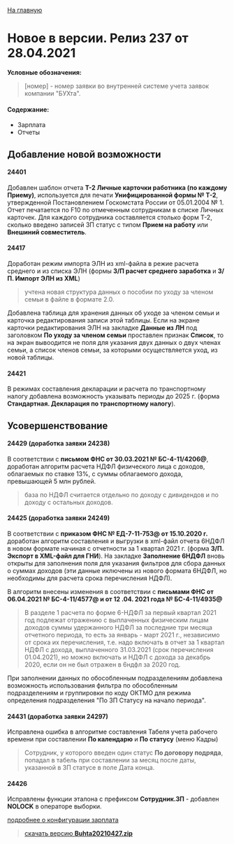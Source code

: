 ﻿[На главную](../../index.md)

# Новое  в версии. Релиз 237 от 28.04.2021

**Условные обозначения:**
 >[номер] - номер заявки во внутренней системе учета заявок компании "БУХта".

#### Содержание: 

- Зарплата
- Отчеты

## Добавление новой возможности

#### 24401
Добавлен шаблон отчета __Т-2 Личные карточки работника (по каждому Приему)__, используется для печати __Унифицированной формы № Т-2__, утвержденной Постановлением Госкомстата России от 05.01.2004 № 1.
Отчет печатается по F10 по отмеченным сотрудникам в списке Личных карточек. 
Для каждого сотрудника составляется столько форм Т-2, сколько введено записей ЗП статус с типом __Прием на работу__ или __Внешиний совместитель__.

#### 24417
Доработан режим импорта ЭЛН из xml-файла в режие расчета среднего и из списка ЭЛН (формы __З/П расчет среднего заработка__ и __З/П. Импорт ЭЛН из XML__)
>учтена новая структура данных о пособии по уходу за членом семьи в файле в формате 2.0.

Добавлена таблица для хранения данных об уходе за членом семьи и карточка редактирования записи этой таблицы.
Если на экране карточки редактирования ЭЛН на закладке __Данные из ЛН__ под заголовком __По уходу за членом семьи__ проставлен признак __Список__, то на экран вывоодится не поля для указания двух данных о двух членах семьи, а список членов семьи, 
за которыми осуществляется уход, из новой таблицы.

#### 24421
В режимах составления декларации и расчета по транспортному налогу добавлена возможность указывать периоды до 2025 г. (форма __Стандартная. Декларация по  транспортному налогу__).


## Усовершенствование

#### 24429 (доработка заявки 24238)
В соответствии с __письмом ФНС от 30.03.2021 № БС-4-11/4206@__, доработан алгоритм расчета НДФЛ физического лица с доходов, облагаемых по ставке 13%, с суммы облагаемого дохода, превышающей 5 млн рублей.
>база по НДФЛ считается отдельно по доходу с дивидендов и по доходу с остальных доходов.

#### 24425 (доработка заявки 24249)
В соответствии с __приказом ФНС № ЕД-7-11-753@ от 15.10.2020 г.__ доработан алгоритм составления и выгрузки в xml-файл отчета 6НДФЛ в новом формате начиная с отчетности за 1 квартал 2021 г. (форма __З/П. Экспорт в XML-файл для ГНИ__).
На закладке __Заполнение 6НДФЛ__ вновь открыты для заполнения поля для указания фильтров для сбора данных о суммах доходов (эти данные иключены из нового формата 6НДФЛ, но необходимы для расчета срока перечисления НДФЛ).

В алгоритм внесены изменения в соответствии с __письмами ФНС от 06.04.2021 № БС-4-11/4577@ и от 12 .04. 2021 года № БС-4-11/4935@__
>В разделе 1 расчета по форме 6-НДФЛ за первый квартал 2021 год подлежат отражению с выплаченных физическим лицам доходов суммы удержанного НДФЛ за последние три месяца отчетного периода, то есть за январь - март 2021 г., независимо от срока их перечисления,
т.е. надо включать в отчет за 1 квартал НДФЛ с дохода, выплаченного 31.03.2021 (срок перечисления 01.04.2021), но можно  включать и НДФЛ с дохода за декабрь 2020, если он не был отражен в 6ндфл за 2020 год.

При заполнении данных по обособленным подразделениям добавлена возможность использования фильтра по обособленным подразделениям и группировки по коду ОКТМО для режима определения подразделения "По ЗП Статусу на начало периода".

#### 24431 (доработка заявки 24297)
Исправлена ошибка в алгоритме составления Табеля учета рабочего времени при составлении __По календарю__ и __По статусу__ (меню Кадры)
>Сотрудник, у которого введен один статус __По договору подряда__, попадал в табель при составлении за месяц после даты, указанной в ЗП статусе в поле Дата конца.

#### 24426 
Исправлены функции эталона с префиксом __Сотрудник.ЗП__ - добавлен __NOLOCK__ в операторе выборки.


[подробнее о конфигурации зарплата](Стандартная_Зарплата.htm)

>[скачать версию **Buhta20210427.zip**](Buhta20210427.zip)
